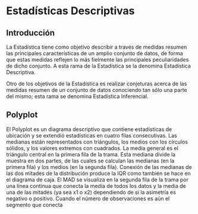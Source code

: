 # Estadísticas Descriptivas

## Introducción

La Estadística tiene como objetivo describir a través de medidas resumen las principales características de un amplio conjunto de datos, de forma que estas medidas reflejen lo más fielmente las principales peculiaridades de dicho conjunto. A esta rama de la Estadística se la denomina Estadística Descriptiva.

Otro de los objetivos de la Estadística es realizar conjeturas acerca de las medidas resumen de un conjunto de datos conociendo tan sólo una parte del mismo; esta rama se denomina Estadística Inferencial.

## Polyplot

El Polyplot es un diagrama descriptivo que contiene estadísticas de ubicación y se extendió estadísticas en cuatro filas consecutivas. Las medianas están representados con triángulos, los medios con los círculos sólidos, y los valores extremos con cuadrados. La media general es el triángulo central en la primera fila de la trama. Esta mediana divide la muestra en dos partes, de las cuales se calculan las medianas (en la primera fila) y los medios (en la segunda fila). Conexión de las medianas de las dos mitades de la distribución produce la IQR como también se hace en el diagrama de caja. El MAD se visualiza en la segunda fila de la trama por una línea continua que conecta la media de todos los datos y la media de una de las mitades (ya sea x1 o x2) dependiendo de si la asimetría es negativo o positivo. Cuando el número de observaciones es aún el segmento que conecta

